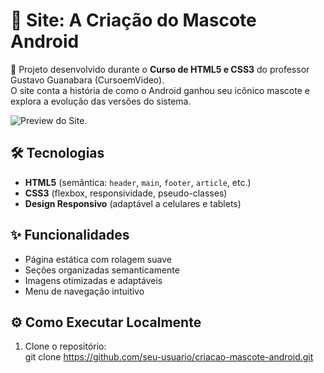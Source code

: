 # 🤖 Site: A Criação do Mascote Android  

📌 Projeto desenvolvido durante o **Curso de HTML5 e CSS3** do professor Gustavo Guanabara (CursoemVideo).  
O site conta a história de como o Android ganhou seu icônico mascote e explora a evolução das versões do sistema.  

![Preview do Site](./preview-site.png).  

## 🛠️ Tecnologias  
- **HTML5** (semântica: `header`, `main`, `footer`, `article`, etc.)  
- **CSS3** (flexbox, responsividade, pseudo-classes)  
- **Design Responsivo** (adaptável a celulares e tablets)  

## ✨ Funcionalidades  
- Página estática com rolagem suave  
- Seções organizadas semanticamente  
- Imagens otimizadas e adaptáveis  
- Menu de navegação intuitivo  

## ⚙️ Como Executar Localmente  
1. Clone o repositório:  
git clone
https://github.com/seu-usuario/criacao-mascote-android.git  
